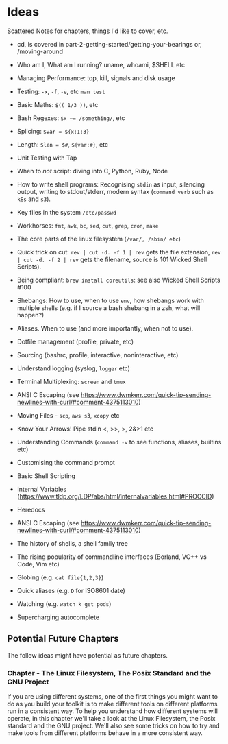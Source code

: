 
# Ideas

Scattered Notes for chapters, things I'd like to cover, etc.

- cd, ls covered in part-2-getting-started/getting-your-bearings
    or, /moving-around

- Who am I, What am I running? uname, whoami, $SHELL etc
- Managing Performance: top, kill, signals and disk usage

- Testing: `-x`, `-f`, `-e`, etc `man test`
- Basic Maths: `$(( 1/3 ))`, etc
- Bash Regexes: `$x ~= /something/`, etc
- Splicing: `$var = ${x:1:3}`
- Length: `$len = $#`, `${var:#}`, etc
- Unit Testing with Tap
- When to *not* script: diving into C, Python, Ruby, Node
- How to write shell programs: Recognising `stdin` as input, silencing output, writing to stdout/stderr, modern syntax (`command verb` such as `k8s` and `s3`).
- Key files in the system `/etc/passwd`
- Workhorses: `fmt`, `awk`, `bc`, `sed`, `cut`, `grep`, `cron`, `make`
- The core parts of the linux filesystem (`/var/, /sbin/ etc`)
- Quick trick on cut: `rev | cut -d. -f 1 | rev` gets the file extension, `rev | cut -d. -f 2 | rev` gets the filename, source is 101 Wicked Shell Scripts).
- Being compliant: `brew install coreutils`: see also Wicked Shell Scripts #100
- Shebangs: How to use, when to use `env`, how shebangs work with multiple shells (e.g. if I source a bash shebang in a zsh, what will happen?)
- Aliases. When to use (and more importantly, when not to use).
- Dotfile management (profile, private, etc)
- Sourcing (bashrc, profile, interactive, noninteractive, etc)
- Understand logging (syslog, `logger` etc)
- Terminal Multiplexing: `screen` and `tmux`
- ANSI C Escaping (see https://www.dwmkerr.com/quick-tip-sending-newlines-with-curl/#comment-4375113010)
- Moving Files - `scp`, `aws s3`, `xcopy` etc
- Know Your Arrows! Pipe stdin <, >>, >, 2&>1 etc
- Understanding Commands (`command -v` to see functions, aliases, builtins etc)
- Customising the command prompt
- Basic Shell Scripting
- Internal Variables (https://www.tldp.org/LDP/abs/html/internalvariables.html#PROCCID)
- Heredocs
- ANSI C Escaping (see https://www.dwmkerr.com/quick-tip-sending-newlines-with-curl/#comment-4375113010)
- The history of shells, a shell family tree
- The rising popularity of commandline interfaces (Borland, VC++ vs Code, Vim etc)
- Globing (e.g. `cat file{1,2,3}`)
- Quick aliases (e.g. `D` for ISO8601 date)
- Watching (e.g. `watch k get pods`)
- Supercharging autocomplete

## Potential Future Chapters

The follow ideas might have potential as future chapters.

### Chapter - The Linux Filesystem, The Posix Standard and the GNU Project

If you are using different systems, one of the first things you might want to do as you build your toolkit is to make different tools on different platforms run in a consistent way. To help you understand how different systems will operate, in this chapter we'll take a look at the Linux Filesystem, the Posix standard and the GNU project. We'll also see some tricks on how to try and make tools from different platforms behave in a more consistent way.

